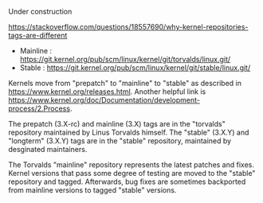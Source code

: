 Under construction

https://stackoverflow.com/questions/18557690/why-kernel-repositories-tags-are-different

- Mainline : https://git.kernel.org/pub/scm/linux/kernel/git/torvalds/linux.git/
- Stable : https://git.kernel.org/pub/scm/linux/kernel/git/stable/linux.git/

Kernels move from "prepatch" to "mainline" to "stable" as described in https://www.kernel.org/releases.html. Another helpful link is https://www.kernel.org/doc/Documentation/development-process/2.Process.

The prepatch (3.X-rc) and mainline (3.X) tags are in the "torvalds" repository maintained by Linus Torvalds himself. The "stable" (3.X.Y) and "longterm" (3.X.Y) tags are in the "stable" repository, maintained by desginated maintainers.

The Torvalds "mainline" repository represents the latest patches and fixes. Kernel versions that pass some degree of testing are moved to the "stable" repository and tagged. Afterwards, bug fixes are sometimes backported from mainline versions to tagged "stable" versions.
